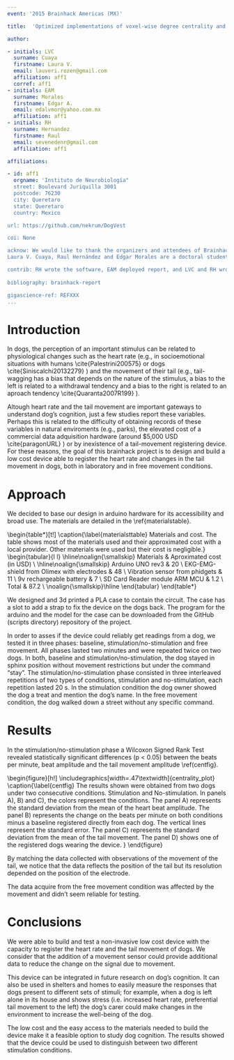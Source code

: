 ```yaml
---
event: '2015 Brainhack Americas (MX)'

title:  'Optimized implementations of voxel-wise degree centrality and local functional connectivity density mapping in AFNI'

author:

- initials: LVC
  surname: Cuaya
  firstname: Laura V.
  email: lauveri.rozen@gmail.com
  affiliation: aff1
  corref: aff1
- initials: EAM
  surname: Morales
  firstname: Edgar A.
  email: edalvmor@yahoo.com.mx
  affiliation: aff1
- initials: RH
  surname: Hernandez
  firstname: Raul
  email: sevenedenr@gmail.com
  affiliation: aff1

affiliations: 

- id: aff1
  orgname: 'Instituto de Neurobiología"
  street: Boulevard Juriquilla 3001
  postcode: 76230
  city: Queretaro
  state: Queretaro
  country: Mexico

url: https://github.com/nekrum/DogVest

coi: None

acknow: We would like to thank the organizers and attendees of Brainhack MX and to the Instituto de Neurobiología. Specially to Fernando Barrios Alvarez for the invitation and the support on the realization of the project.
Laura V. Cuaya, Raul Hernández and Edgar Morales are a doctoral students from Programa de Doctorado en Ciencias Biomédicas, Universidad Nacional Autónoma de México (UNAM) and received fellowship 407590, 409258 and 215702 from CONACYT.  

contrib: RH wrote the software, EAM deployed report, and LVC and RH wrote the report.
  
bibliography: brainhack-report

gigascience-ref: REFXXX
...
```




# Introduction

In dogs, the perception of an important stimulus can be related to 
physiological changes such as the heart rate (e.g., in socioemotional situations
 with humans \cite{Palestrini200575} or dogs \cite{Siniscalchi20132279} ) and the movement of their tail (e.g., tail-wagging
 has a bias that depends on the nature of the stimulus, a bias to the left is 
related to a withdrawal tendency and a bias to the right is related to an aproach
 tendency \cite{Quaranta2007R199} ). 

Altough heart rate and the tail movement are important gateways to understand
dog’s cognition, just a few studies report these variables. Perhaps this is
related to the difficulty of obtaining records of these variables in natural
enviroments (e.g., parks), the elevated cost of a commercial data adquisition
hardware (around $5,000 USD \cite{paragonURL} )  or by inexistence of a tail-movement
registering device. For these reasons, the goal of this brainhack project is to
design and build a low cost device able to register the heart rate and changes
in the tail movement in dogs, both in laboratory and in free movement
conditions.


# Approach

We decided to base our design in arduino hardware for its accessibility and broad use. The materials are detailed in the \ref{materialstable}.

\begin{table*}[t!]
\caption{\label{materialsttable} Materials and cost. The table shows most of the materials used and their approximated cost with a local provider. Other materials were used but their cost is negligible.}
\begin{tabular}{l l}
 \hline\noalign{\smallskip}
   Materials  & Aproximated cost (in USD) \\
    \hline\noalign{\smallskip}
  Arduino UNO rev3   				& 20    \\
  EKG-EMG-shield from Olimex with electrodes    & 48    \\
  Vibration sensor from phidgets    		& 11    \\
  9v rechargeable battery    			& 7	\\
  SD Card Reader module ARM MCU    		& 1.2   \\
  Total    					& 87.2  \\
  \noalign{\smallskip}\hline
\end{tabular}
\end{table*}

We designed and 3d printed a PLA case to contain the circuit. The case has a
slot to add a strap to fix the device on the dogs back. The program for the
arduino and the model for the case can be downloaded from the GitHub (scripts directory)
repository of the project.

In order to asses if the device could reliably get readings from a dog, we
tested it in three phases: baseline, stimulation/no-stimulation and free
movement. All phases lasted two minutes and were repeated twice on two dogs. In
both, baseline and stimulation/no-stimulation, the dog stayed in sphinx position
without movement restrictions but under the command “stay”. The
stimulation/no-stimulation phase consisted in three interleaved repetitions of
two types of conditions, stimulation and no-stimulation, each repetition lasted
20 s. In the stimulation condition the dog owner showed the dog a treat and
mention the dog’s name. In the free movement condition, the dog walked down a
street without any specific command.

# Results

In the stimulation/no-stimulation phase a  Wilcoxon Signed Rank Test revealed
statistically significant differences (p < 0.05) between the beats per minute,
beat amplitude and the tail movement amplitude \ref(centfig}.

\begin{figure}[h!]
  \includegraphics[width=.47\textwidth]{centrality_plot}
  \caption{\label{centfig}
The results shown were obtained from two dogs under two consecutive conditions. Stimulation and No-stimulation. In panels A), B) and C), the colors represent the conditions. The panel A) represents the standard deviation from the mean of the heart beat amplitude. The panel B) represents the change on the beats per minute on both conditions minus a baseline registered directly from each dog. The vertical lines represent the standard error. The panel C) represents the standard deviation from the mean of the tail movement. The panel D) shows one of the registered dogs wearing the device.
}
\end{figure}

By matching the data collected with observations of the movement of the tail, we
notice that the data reflects the position of the tail but its resolution
depended on the position of the electrode.

The data acquire from the free movement condition was affected by the movement
and didn’t seem reliable for testing.

# Conclusions

We were able to build and test a non-invasive low cost device with the capacity
to register the heart rate and the tail movement of dogs. We consider that the
addition of a movement sensor could provide additional data to reduce the change
on the signal due to movement.

This device can be integrated in future research on dog’s cognition. It can also
be used in shelters and homes to easily measure the responses that dogs present
to different sets of stimuli; for example, when a dog is left alone in its house
and shows stress (i.e. increased heart rate, preferential tail movement to the
left) the dog’s carer could make changes in the environment to increase the
well-being of the dog.


The low cost and the easy access to the materials needed to build the device
make it a feasible option to study dog cognition. The results showed that the
device could be used to distinguish between two different stimulation
conditions.
